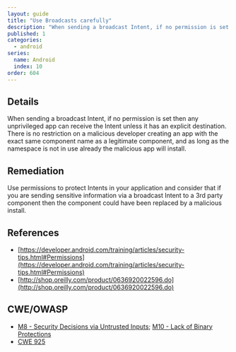```yaml
---
layout: guide
title: "Use Broadcasts carefully"
description: "When sending a broadcast Intent, if no permission is set then any unprivileged app can receive the Intent unless it has an explicit destination. "
published: 1
categories:
  - android
series:
  name: Android
  index: 10
order: 604
--- 
```


## Details 

When sending a broadcast Intent, if no permission is set then any unprivileged app can receive the Intent unless it has an explicit destination.  There is no restriction on a malicious developer creating an app with the exact same component name as a legitimate component, and as long as the namespace is not in use already the malicious app will install.

## Remediation

Use permissions to protect Intents in your application and consider that if you are sending sensitive information via a broadcast Intent to a 3rd party component then the component could have been replaced by a malicious install.

## References 

 * [https://developer.android.com/training/articles/security-tips.html#Permissions](https://developer.android.com/training/articles/security-tips.html#Permissions)
 * [http://shop.oreilly.com/product/0636920022596.do](http://shop.oreilly.com/product/0636920022596.do)

## CWE/OWASP

 * [M8 - Security Decisions via Untrusted Inputs](https://www.owasp.org/index.php/Mobile_Top_10_2014-M8); [M10 - Lack of Binary Protections](https://www.owasp.org/index.php/Mobile_Top_10_2014-M10)
 * [CWE 925](http://cwe.mitre.org/data/definitions/925.html)
